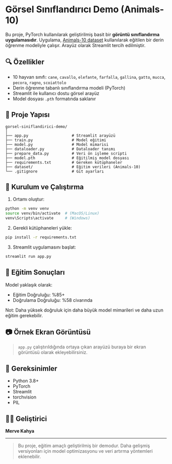 # Görsel Sınıflandırıcı Demo (Animals-10)

Bu proje, PyTorch kullanılarak geliştirilmiş basit bir **görüntü sınıflandırma uygulamasıdır**. Uygulama, [Animals-10 dataset](https://www.kaggle.com/datasets/alessiocorrado99/animals10) kullanılarak eğitilen bir derin öğrenme modeliyle çalışır. Arayüz olarak Streamlit tercih edilmiştir.

## 🔍 Özellikler

- 10 hayvan sınıfı: `cane`, `cavallo`, `elefante`, `farfalla`, `gallina`, `gatto`, `mucca`, `pecora`, `ragno`, `scoiattolo`
- Derin öğrenme tabanlı sınıflandırma modeli (PyTorch)
- Streamlit ile kullanıcı dostu görsel arayüz
- Model dosyası `.pth` formatında saklanır

## 📁 Proje Yapısı

```
gorsel-siniflandirici-demo/
│
├── app.py                   # Streamlit arayüzü
├── train.py                 # Model eğitimi
├── model.py                 # Model mimarisi
├── dataloader.py            # Dataloader tanımı
├── prepare_data.py          # Veri ön işleme scripti
├── model.pth                # Eğitilmiş model dosyası
├── requirements.txt         # Gereken kütüphaneler
├── dataset/                 # Eğitim verileri (Animals-10)
└── .gitignore               # Git ayarları
```

## 🚀 Kurulum ve Çalıştırma

1. Ortamı oluştur:

```bash
python -m venv venv
source venv/bin/activate  # (MacOS/Linux)
venv\Scripts\activate     # (Windows)
```

2. Gerekli kütüphaneleri yükle:

```bash
pip install -r requirements.txt
```

3. Streamlit uygulamasını başlat:

```bash
streamlit run app.py
```

## 🧠 Eğitim Sonuçları

Model yaklaşık olarak:
- Eğitim Doğruluğu: %85+
- Doğrulama Doğruluğu: %58 civarında

Not: Daha yüksek doğruluk için daha büyük model mimarileri ve daha uzun eğitim gerekebilir.

## 📷 Örnek Ekran Görüntüsü

> `app.py` çalıştırıldığında ortaya çıkan arayüzü buraya bir ekran görüntüsü olarak ekleyebilirsiniz.

## 📌 Gereksinimler

- Python 3.8+
- PyTorch
- Streamlit
- torchvision
- PIL

## 👩‍💻 Geliştirici

**Merve Kahya**  

---

> Bu proje, eğitim amaçlı geliştirilmiş bir demodur. Daha gelişmiş versiyonları için model optimizasyonu ve veri artırma yöntemleri eklenebilir.
